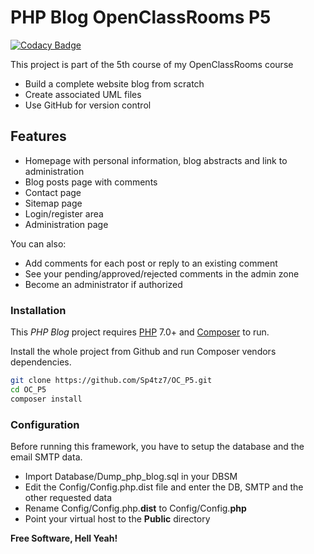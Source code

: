 # PHP Blog OpenClassRooms P5
[![Codacy Badge](https://api.codacy.com/project/badge/Grade/7e03001e53ac4555ae3d45b355afc681)](https://app.codacy.com/manual/Sp4tz7/OC_P5?utm_source=github.com&utm_medium=referral&utm_content=Sp4tz7/OC_P5&utm_campaign=Badge_Grade_Dashboard)

This project is part of the 5th course of my OpenClassRooms course
  - Build a complete website blog from scratch
  - Create associated UML files
  - Use GitHub for version control

## Features

  - Homepage with personal information, blog abstracts and link to administration
  - Blog posts page with comments
  - Contact page
  - Sitemap page
  - Login/register area 
  - Administration page

You can also:
  - Add comments for each post or reply to an existing comment
  - See your pending/approved/rejected comments in the admin zone
  - Become an administrator if authorized

### Installation

This _PHP Blog_ project requires [PHP](https://php.net/) 7.0+ and [Composer](https://getcomposer.org/) to run.

Install the whole project from Github and run Composer vendors dependencies.

```sh
git clone https://github.com/Sp4tz7/OC_P5.git
cd OC_P5
composer install
```

### Configuration

Before running this framework, you have to setup the database and the email SMTP data.
  - Import Database/Dump_php_blog.sql in your DBSM
  - Edit the Config/Config.php.dist file and enter the DB, SMTP and the other requested data
  - Rename Config/Config.php.**dist** to Config/Config.**php**
  - Point your virtual host to the **Public** directory

**Free Software, Hell Yeah!**
